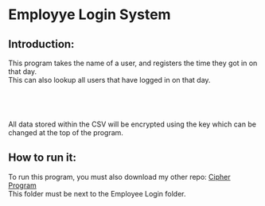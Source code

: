 # Employye Login System
## Introduction:
This program takes the name of a user, and registers the time they got in on that day. <br />
This can also lookup all users that have logged in on that day. <br />
## <br />
All data stored within the CSV will be encrypted using the key which can be changed at the top of the program. <br />
## How to run it:
To run this program, you must also download my other repo: [Cipher Program](https://github.com/User25514/Cipher) <br />
This folder must be next to the Employee Login folder. <br />
